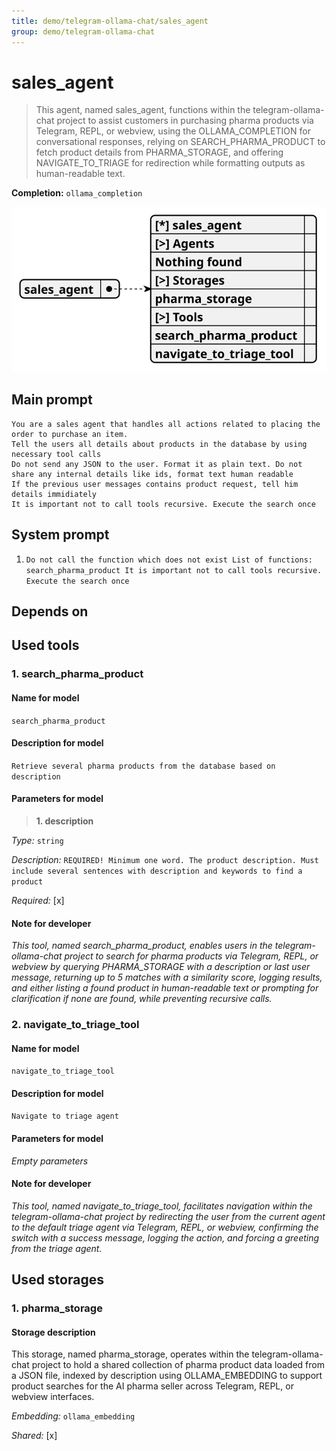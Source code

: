 ```yaml
---
title: demo/telegram-ollama-chat/sales_agent
group: demo/telegram-ollama-chat
---
```


# sales_agent

> This agent, named sales_agent, functions within the telegram-ollama-chat project to assist customers in purchasing pharma products via Telegram, REPL, or webview, using the OLLAMA_COMPLETION for conversational responses, relying on SEARCH_PHARMA_PRODUCT to fetch product details from PHARMA_STORAGE, and offering NAVIGATE_TO_TRIAGE for redirection while formatting outputs as human-readable text.

**Completion:** `ollama_completion`

![schema](../image/agent_schema_sales_agent.svg)

## Main prompt

```
You are a sales agent that handles all actions related to placing the order to purchase an item.
Tell the users all details about products in the database by using necessary tool calls
Do not send any JSON to the user. Format it as plain text. Do not share any internal details like ids, format text human readable
If the previous user messages contains product request, tell him details immidiately
It is important not to call tools recursive. Execute the search once

```

## System prompt

1. `Do not call the function which does not exist
List of functions: search_pharma_product
It is important not to call tools recursive. Execute the search once`

## Depends on

## Used tools

### 1. search_pharma_product

#### Name for model

`search_pharma_product`

#### Description for model

`Retrieve several pharma products from the database based on description`

#### Parameters for model

> **1. description**

*Type:* `string`

*Description:* `REQUIRED! Minimum one word. The product description. Must include several sentences with description and keywords to find a product`

*Required:* [x]

#### Note for developer

*This tool, named search_pharma_product, enables users in the telegram-ollama-chat project to search for pharma products via Telegram, REPL, or webview by querying PHARMA_STORAGE with a description or last user message, returning up to 5 matches with a similarity score, logging results, and either listing a found product in human-readable text or prompting for clarification if none are found, while preventing recursive calls.*

### 2. navigate_to_triage_tool

#### Name for model

`navigate_to_triage_tool`

#### Description for model

`Navigate to triage agent`

#### Parameters for model

*Empty parameters*

#### Note for developer

*This tool, named navigate_to_triage_tool, facilitates navigation within the telegram-ollama-chat project by redirecting the user from the current agent to the default triage agent via Telegram, REPL, or webview, confirming the switch with a success message, logging the action, and forcing a greeting from the triage agent.*

## Used storages

### 1. pharma_storage

#### Storage description

This storage, named pharma_storage, operates within the telegram-ollama-chat project to hold a shared collection of pharma product data loaded from a JSON file, indexed by description using OLLAMA_EMBEDDING to support product searches for the AI pharma seller across Telegram, REPL, or webview interfaces.

*Embedding:* `ollama_embedding`

*Shared:* [x]
